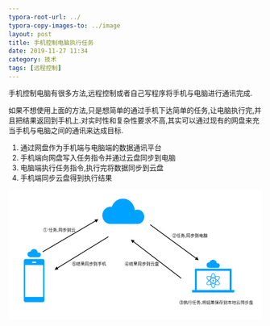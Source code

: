 ```yaml
---
typora-root-url: ../
typora-copy-images-to: ../image
layout: post
title: 手机控制电脑执行任务
date: 2019-11-27 11:34
category: 技术
tags: [远程控制]
---
```




手机控制电脑有很多方法,远程控制或者自己写程序将手机与电脑进行通讯完成.

如果不想使用上面的方法,只是想简单的通过手机下达简单的任务,让电脑执行完,并且把结果返回到手机上.对实时性和复杂性要求不高,其实可以通过现有的网盘来充当手机与电脑之间的通讯来达成目标.

1. 通过网盘作为手机端与电脑端的数据通讯平台
2. 手机端向网盘写入任务指令并通过云盘同步到电脑
3. 电脑端执行任务指令,执行完将数据同步到云盘
4. 手机端同步云盘得到执行结果



![image-20191127113435620](../assets/blog/image-20191127113435620.png)
